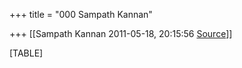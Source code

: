 +++
title = "000 Sampath Kannan"

+++
[[Sampath Kannan	2011-05-18, 20:15:56 [Source](https://groups.google.com/g/bvparishat/c/0AlB2FFq1oc)]]



[TABLE]

